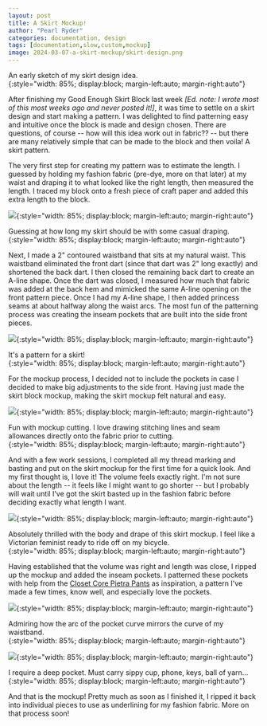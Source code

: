 ```yaml
---
layout: post
title: A Skirt Mockup!
author: "Pearl Ryder"
categories: documentation, design
tags: [documentation,slow,custom,mockup]
image: 2024-03-07-a-skirt-mockup/skirt-design.png
---
```

<figcaption>An early sketch of my skirt design idea.
</figcaption>{:style="width: 85%; display:block; margin-left:auto; margin-right:auto"}

After finishing my Good Enough Skirt Block last week *[Ed. note: I wrote most of this most weeks ago and never posted it!]*, it was time to settle on a skirt design and start making a pattern. I was delighted to find patterning easy and intuitive once the block is made and design chosen. There are questions, of course -- how will this idea work out in fabric?? -- but there are many relatively simple that can be made to the block and then voila! A skirt pattern.

The very first step for creating my pattern was to estimate the length. I guessed by holding my fashion fabric (pre-dye, more on that later) at my waist and draping it to what looked like the right length, then measured the length. I traced my block onto a fresh piece of craft paper and added this extra length to the block.

![](/assets/img/2024-03-07-a-skirt-mockup/estimating-skirt-length.png){:style="width: 85%; display:block; margin-left:auto; margin-right:auto"}
<figcaption>Guessing at how long my skirt should be with some casual draping.
</figcaption>{:style="width: 85%; display:block; margin-left:auto; margin-right:auto"}

Next, I made a 2" contoured waistband that sits at my natural waist. This waistband eliminated the front dart (since that dart was 2" long exactly) and shortened the back dart. I then closed the remaining back dart to create an A-line shape. Once the dart was closed, I measured how much that fabric was added at the back hem and mimicked the same A-line opening on the front pattern piece. Once I had my A-line shape, I then added princess seams at about halfway along the waist arcs. The most fun of the patterning process was creating the inseam pockets that are built into the side front pieces.

![](/assets/img/2024-03-07-a-skirt-mockup/pattern-pieces.png){:style="width: 85%; display:block; margin-left:auto; margin-right:auto"}
<figcaption>It's a pattern for a skirt!
</figcaption>{:style="width: 85%; display:block; margin-left:auto; margin-right:auto"}

For the mockup process, I decided not to include the pockets in case I decided to make big adjustments to the side front. Having just made the skirt block mockup, making the skirt mockup felt natural and easy.

![](/assets/img/2024-03-07-a-skirt-mockup/cutting-out-the-mockup.png){:style="width: 85%; display:block; margin-left:auto; margin-right:auto"}
<figcaption>Fun with mockup cutting. I love drawing stitching lines and seam allowances directly onto the fabric prior to cutting.
</figcaption>{:style="width: 85%; display:block; margin-left:auto; margin-right:auto"}

And with a few work sessions, I completed all my thread marking and basting and put on the skirt mockup for the first time for a quick look. And my first thought is, I love it! The volume feels exactly right. I'm not sure about the length -- it feels like I might want to go shorter -- but I probably will wait until I've got the skirt basted up in the fashion fabric before deciding exactly what length I want.

![](/assets/img/2024-03-07-a-skirt-mockup/thrilled-with-skirt-mockup.png){:style="width: 85%; display:block; margin-left:auto; margin-right:auto"}
<figcaption>Absolutely thrilled with the body and drape of this skirt mockup. I feel like a Victorian feminist ready to ride off on my bicycle.
</figcaption>{:style="width: 85%; display:block; margin-left:auto; margin-right:auto"}

Having established that the volume was right and length was close, I ripped up the mockup and added the inseam pockets. I patterned these pockets with help from the [Closet Core Pietra Pants](https://closetcorepatterns.com/products/pietra-pants-shorts-pattern) as inspiration, a pattern I've made a few times, know well, and especially love the pockets.

![](/assets/img/2024-03-07-a-skirt-mockup/pocket-admiration.png){:style="width: 85%; display:block; margin-left:auto; margin-right:auto"}
<figcaption>Admiring how the arc of the pocket curve mirrors the curve of my waistband.
</figcaption>{:style="width: 85%; display:block; margin-left:auto; margin-right:auto"}

![](/assets/img/2024-03-07-a-skirt-mockup/pocket-admiration.png){:style="width: 85%; display:block; margin-left:auto; margin-right:auto"}
<figcaption>I require a deep pocket. Must carry sippy cup, phone, keys, ball of yarn...
</figcaption>{:style="width: 85%; display:block; margin-left:auto; margin-right:auto"}

And that is the mockup! Pretty much as soon as I finished it, I ripped it back into individual pieces to use as underlining for my fashion fabric. More on that process soon!
